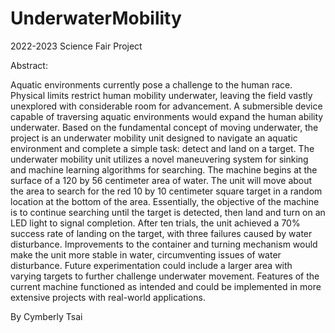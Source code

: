 # UnderwaterMobility
2022-2023 Science Fair Project

Abstract:

Aquatic environments currently pose a challenge to the human race. Physical limits restrict human mobility underwater, leaving the field vastly unexplored with considerable room for advancement. A submersible device capable of traversing aquatic environments would expand the human ability underwater. Based on the fundamental concept of moving underwater, the project is an underwater mobility unit designed to navigate an aquatic environment and complete a simple task: detect and land on a target. The underwater mobility unit utilizes a novel maneuvering system for sinking and machine learning algorithms for searching. The machine begins at the surface of a 120 by 56 centimeter area of water. The unit will move about the area to search for the red 10 by 10 centimeter square target in a random location at the bottom of the area. Essentially, the objective of the machine is to continue searching until the target is detected, then land and turn on an LED light to signal completion. After ten trials, the unit achieved a 70% success rate of landing on the target, with three failures caused by water disturbance. Improvements to the container and turning mechanism would make the unit more stable in water, circumventing issues of water disturbance. Future experimentation could include a larger area with varying targets to further challenge underwater movement. Features of the current machine functioned as intended and could be implemented in more extensive projects with real-world applications.

By Cymberly Tsai
